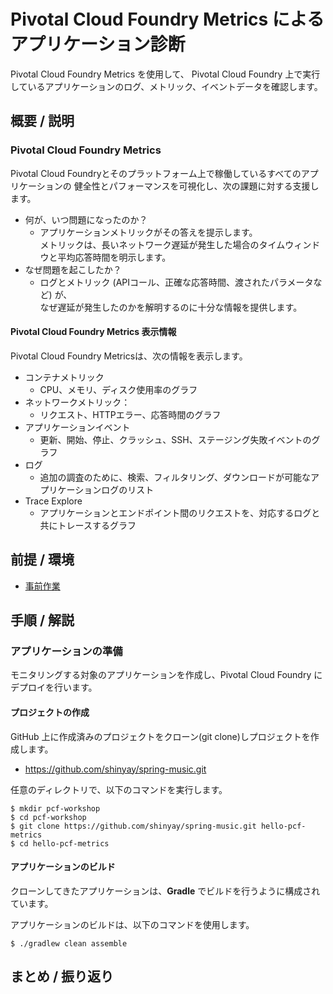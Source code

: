 # Pivotal Cloud Foundry Metrics による アプリケーション診断
Pivotal Cloud Foundry Metrics を使用して、
Pivotal Cloud Foundry 上で実行しているアプリケーションのログ、メトリック、イベントデータを確認します。

## 概要 / 説明

### Pivotal Cloud Foundry Metrics
Pivotal Cloud Foundryとそのプラットフォーム上で稼働しているすべてのアプリケーションの
健全性とパフォーマンスを可視化し、次の課題に対する支援します。

- 何が、いつ問題になったのか？
  - アプリケーションメトリックがその答えを提示します。<br>メトリックは、長いネットワーク遅延が発生した場合のタイムウィンドウと平均応答時間を明示します。
- なぜ問題を起こしたか？
  - ログとメトリック (APIコール、正確な応答時間、渡されたパラメータなど) が、<br>なぜ遅延が発生したのかを解明するのに十分な情報を提供します。

#### Pivotal Cloud Foundry Metrics 表示情報

Pivotal Cloud Foundry Metricsは、次の情報を表示します。

- コンテナメトリック
  - CPU、メモリ、ディスク使用率のグラフ
- ネットワークメトリック：
  - リクエスト、HTTPエラー、応答時間のグラフ
- アプリケーションイベント
  - 更新、開始、停止、クラッシュ、SSH、ステージング失敗イベントのグラフ
- ログ
  - 追加の調査のために、検索、フィルタリング、ダウンロードが可能なアプリケーションログのリスト
- Trace Explore
  - アプリケーションとエンドポイント間のリクエストを、対応するログと共にトレースするグラフ

## 前提 / 環境
- [事前作業](https://github.com/shinyay/pcf-workshop-prerequisite/blob/master/README.md)

## 手順 / 解説
### アプリケーションの準備
モニタリングする対象のアプリケーションを作成し、Pivotal Cloud Foundry にデプロイを行います。

#### プロジェクトの作成
GitHub 上に作成済みのプロジェクトをクローン(git clone)しプロジェクトを作成します。

- https://github.com/shinyay/spring-music.git

任意のディレクトリで、以下のコマンドを実行します。

```
$ mkdir pcf-workshop
$ cd pcf-workshop
$ git clone https://github.com/shinyay/spring-music.git hello-pcf-metrics
$ cd hello-pcf-metrics
```

#### アプリケーションのビルド
クローンしてきたアプリケーションは、**Gradle** でビルドを行うように構成されています。

アプリケーションのビルドは、以下のコマンドを使用します。

```
$ ./gradlew clean assemble
```

## まとめ / 振り返り
